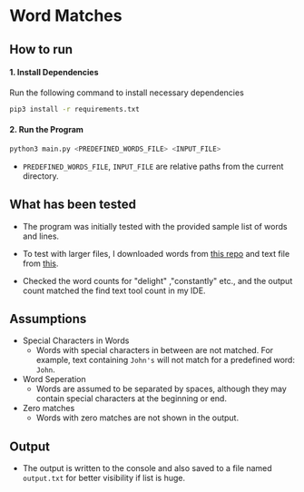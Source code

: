 # Word Matches

## How to run

#### 1. Install Dependencies

Run the following command to install necessary dependencies

```bash
pip3 install -r requirements.txt
```

#### 2. Run the Program

```bash
python3 main.py <PREDEFINED_WORDS_FILE> <INPUT_FILE>
```

- `PREDEFINED_WORDS_FILE`, `INPUT_FILE` are relative paths from the current directory.

## What has been tested

- The program was initially tested with the provided sample list of words and lines.

- To test with larger files, I downloaded words from [this repo](https://github.com/dwyl/english-words/blob/master/words.txt)
  and text file from [this](https://raw.githubusercontent.com/dscape/spell/master/test/resources/big.txt).
- Checked the word counts for "delight" ,"constantly" etc., and the output count matched the find text tool count in my IDE.

## Assumptions

- Special Characters in Words
  - Words with special characters in between are not matched. For example, text containing `John's` will not match for a predefined word: `John`.
- Word Seperation
  - Words are assumed to be separated by spaces, although they may contain special characters at the beginning or end.
- Zero matches
  - Words with zero matches are not shown in the output.

## Output

- The output is written to the console and also saved to a file named `output.txt` for better visibility if list is huge.
